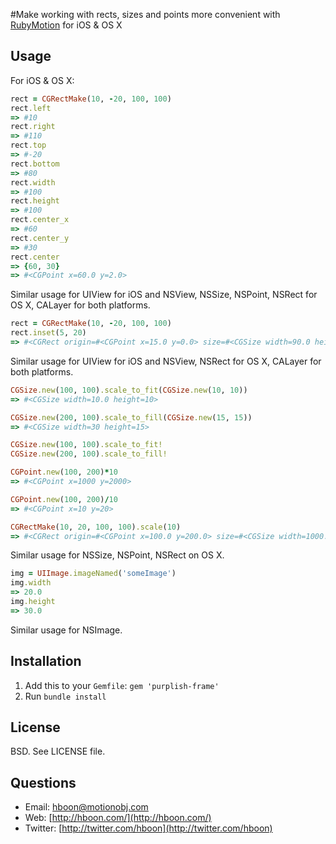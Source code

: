 #Make working with rects, sizes and points more convenient with [RubyMotion](http://rubymotion.com) for iOS & OS X

Usage
---
For iOS & OS X:

```ruby
rect = CGRectMake(10, -20, 100, 100)
rect.left
=> #10
rect.right
=> #110
rect.top
=> #-20
rect.bottom
=> #80
rect.width
=> #100
rect.height
=> #100
rect.center_x
=> #60
rect.center_y
=> #30
rect.center
=> {60, 30}
=> #<CGPoint x=60.0 y=2.0>
```

Similar usage for UIView for iOS and NSView, NSSize, NSPoint, NSRect for OS X, CALayer for both platforms.

```ruby
rect = CGRectMake(10, -20, 100, 100)
rect.inset(5, 20)
=> #<CGRect origin=#<CGPoint x=15.0 y=0.0> size=#<CGSize width=90.0 height=60.0>>
```
Similar usage for UIView for iOS and NSView, NSRect for OS X, CALayer for both platforms.

```ruby
CGSize.new(100, 100).scale_to_fit(CGSize.new(10, 10))
=> #<CGSize width=10.0 height=10>

CGSize.new(200, 100).scale_to_fill(CGSize.new(15, 15))
=> #<CGSize width=30 height=15>

CGSize.new(100, 100).scale_to_fit!
CGSize.new(200, 100).scale_to_fill!

CGPoint.new(100, 200)*10
=> #<CGPoint x=1000 y=2000>

CGPoint.new(100, 200)/10
=> #<CGPoint x=10 y=20>

CGRectMake(10, 20, 100, 100).scale(10)
=> #<CGRect origin=#<CGPoint x=100.0 y=200.0> size=#<CGSize width=1000.0 height=1000.0>>
```

Similar usage for NSSize, NSPoint, NSRect on OS X.

```ruby
img = UIImage.imageNamed('someImage')
img.width
=> 20.0
img.height
=> 30.0
```

Similar usage for NSImage.

Installation
---
1. Add this to your `Gemfile`: `gem 'purplish-frame'`
2. Run `bundle install`

License
---
BSD. See LICENSE file.

Questions
---
* Email: [hboon@motionobj.com](mailto:hboon@motionobj.com)
* Web: [http://hboon.com/](http://hboon.com/)
* Twitter: [http://twitter.com/hboon](http://twitter.com/hboon)
